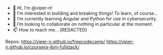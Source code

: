 - 👋 Hi, I’m @viper-n!
- 👀 I’m interested in building and breaking things! To learn, of course...
- 🌱 I’m currently learning Angular and Python for use in cybersecurity.
- 💞️ I’m looking to collaborate on nothing in particular at the moment.
- 📫 How to reach me... [REDACTED]

Repos:
https://viper-n.github.io/freecodecamp/
https://viper-n.github.io/coursera-ibm-fullstack/
